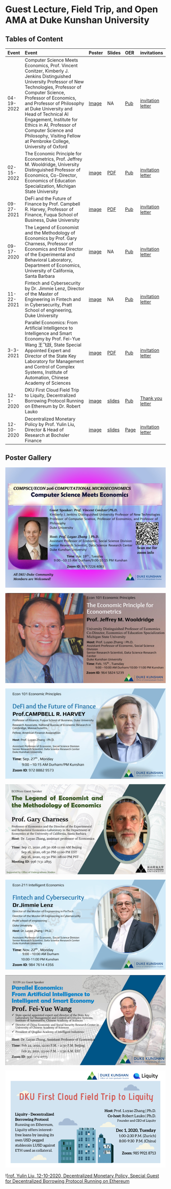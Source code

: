 # Guest Lecture, Field Trip, and Open AMA at Duke Kunshan University

## Tables of Content
|**Event**|**Event**|**Poster**|**Slides**|**OER**| **invitations**|
|:---|:--- |:--- |:--- |:--- |:---|
|04-19-2022|Computer Science Meets Economics, Prof. Vincent Conitzer, Kimberly J. Jenkins Distinguished University Professor of New Technologies, Professor of Computer Science, Professor of Economics, and Professor of Philosophy at Duke University and Head of Technical AI Engagement, Institute for Ethics in AI, Professor of Computer Science and Philosophy, Visiting Fellow at Pembroke College, University of Oxford |  [Image](https://github.com/sunshineluyao/Guest_Lecture_Open_AMA_DKU/blob/main/posters/4_19_2022_Vince.jpg)    |NA|  [Pub](https://ce.pubpub.org/pub/cs-econ)|[invitation letter](https://github.com/sunshineluyao/Guest_Lecture_Open_AMA_DKU/blob/main/invitation_letters/Vince_Invitation_Letter.pdf)|
|02-15-2022| The Economic Principle for Econometrics, Prof. Jeffrey M. Wooldridge, University Distinguished Professor of Economics, Co-Director, Economics of Education Specialization, Michigan State University|[image](https://github.com/sunshineluyao/Guest_Lecture_Open_AMA_DKU/blob/main/posters/2_15_2022_Jeffrey.jpg) |[PDF](https://github.com/sunshineluyao/Guest_Lecture_Open_AMA_DKU/blob/main/slides/jeffrey_slides_dku_20220215.pdf)|[Pub](https://ie.pubpub.org/pub/jeffrey)|[invitation letter](https://github.com/sunshineluyao/Guest_Lecture_Open_AMA_DKU/blob/main/invitation_letters/Jeffrey_invitation_letter.pdf)|
|09-27-2021|DeFi and the Future of Finance by Prof. Campbell R. Harvey, Professor of Finance, Fuqua School of Business, Duke University|[image](https://github.com/sunshineluyao/Guest_Lecture_Open_AMA_DKU/blob/main/posters/9_27_2022_Harvey.jpg)|[PDF](https://github.com/sunshineluyao/Guest_Lecture_Open_AMA_DKU/blob/main/slides/Harvey_DeFi_2021_Keynote_September_27_2021.pdf)|[Pub](https://ie.pubpub.org/pub/campbellharvey)|[invitation letter](https://github.com/sunshineluyao/Guest_Lecture_Open_AMA_DKU/blob/main/invitation_letters/harvey_invitation.pdf)|
|09-17-2020|The Legend of Economist and the Methodology of Economics by Prof. Gary Charness, Professor of Economics and the Director of the Experimental and Behavioral Laboratory, Department of Economics, University of California, Santa Barbara|[image](https://github.com/sunshineluyao/Guest_Lecture_Open_AMA_DKU/blob/main/posters/Gary_9_19_2021_The_Legend_of_Economist.png) | NA|[Pub](https://ie.pubpub.org/pub/gary) |[invitation letter](https://github.com/sunshineluyao/Guest_Lecture_Open_AMA_DKU/blob/main/invitation_letters/Gary_Charness_Invitation%20Letter.pdf) |
|11-22-2021|Fintech and Cybersecurity by Dr. Jimmie Lenz, Director of the Master of Engineering in Fintech and in Cybersecurity, Pratt School of engineering, Duke University|[image](https://github.com/sunshineluyao/Guest_Lecture_Open_AMA_DKU/blob/main/posters/11_22_2021_Jimmie-1.png)|NA|[Pub](https://ie.pubpub.org/pub/jimmie)|[invitation letter](https://github.com/sunshineluyao/Guest_Lecture_Open_AMA_DKU/blob/main/invitation_letters/Jimmie_invitation_letter.pdf)|
|3-3-2021|Parallel Economics: From Artificial Intelligence to Intelligence and Smart Economy by Prof. Fei-Yue Wang 王飞跃, State Special Appointed Expert and Director of the State Key Laboratory for Management and Control of Complex Systems, Institute of Automation, Chinese Academy of Sciences|[image](https://github.com/sunshineluyao/Guest_Lecture_Open_AMA_DKU/blob/main/posters/3_11_2021_Fei-Yue%20Wang.png)|[PDF](https://github.com/sunshineluyao/Guest_Lecture_Open_AMA_DKU/blob/main/slides/2021.3.3_Feiyue_Wang_Parallel%20Economics-From%20Artificial%20Intelligence%20to%20Intelligent%20and%20Smart%20Economy.pdf)|[Pub]()| [invitation letter](https://github.com/sunshineluyao/Guest_Lecture_Open_AMA_DKU/blob/main/invitation_letters/Feiyue_Wang_Invitations.pdf)|
|12-1-2020|DKU First Cloud Field Trip to Liquity, Decentralized Borrowing Protocol Running on Ethereum by Dr. Robert Lauko| [image](https://github.com/sunshineluyao/Guest_Lecture_Open_AMA_DKU/blob/main/posters/DKU%20First%20Cloud%20Field%20Trip%20to%20Liquity.png)|[slides](https://github.com/sunshineluyao/Guest_Lecture_Open_AMA_DKU/blob/main/slides/2020.12.1%20DKU%20Cloud%20Field%20Trip%20Liquity.pptx.pdf)|[Pub](https://ie.pubpub.org/pub/liquity)|[Thank you letter](https://github.com/sunshineluyao/Guest_Lecture_Open_AMA_DKU/blob/main/thankyou_letter/Robert_Lauko_Thank%20You!.pdf)|
|12-10-2020|Decentralized Monetary Policy by Prof. Yulin Liu, Director & Head of Research at Bochsler Finance|[image](https://github.com/sunshineluyao/Guest_Lecture_Open_AMA_DKU/blob/main/posters/Yulin_2020_12_10.png)|[slides](https://github.com/sunshineluyao/Guest_Lecture_Open_AMA_DKU/blob/main/slides/12-10-2020-Decentralised-Monetary-Policy.pdf)|[Page](https://sites.duke.edu/econ204_001_f2020/guest-lecture/)|[invitation letter](https://github.com/sunshineluyao/Guest_Lecture_Open_AMA_DKU/tree/main/invitation_letters)|


## Poster Gallery
![Prof. Vincent Conitzer, 04-17-2022, Computer Science Meets Economics](https://github.com/sunshineluyao/Guest_Lecture_Open_AMA_DKU/blob/main/posters/4_19_2022_Vince.jpg)

![Prof. Jeffrey Wooldridge, 02-14-2022, The Economic Principle of Econometrics](https://github.com/sunshineluyao/Guest_Lecture_Open_AMA_DKU/blob/main/posters/2_15_2022_Jeffrey.jpg)

![Prof. Campbell Harvey, 09-27-2021, DeFi and the Future of Finance](https://github.com/sunshineluyao/Guest_Lecture_Open_AMA_DKU/blob/main/posters/9_27_2022_Harvey.jpg)

![Prof. Gary Charess, 09-17-2021, The Legend of Economists and The Methodology of Economics](https://github.com/sunshineluyao/Guest_Lecture_Open_AMA_DKU/blob/main/posters/Gary_9_19_2021_The_Legend_of_Economist.png)

![Prof. Jimmie Lenz, 11-22-2021, Fintech and Cybersecurity](https://github.com/sunshineluyao/Guest_Lecture_Open_AMA_DKU/blob/main/posters/11_22_2021_Jimmie-1.png)

![Prof. Fei-Yue Wang, 3-3-2021, Parallel Economics: From Artificial Intelligence to Intelligence and Smart Economy](https://github.com/sunshineluyao/Guest_Lecture_Open_AMA_DKU/blob/main/posters/3_11_2021_Fei-Yue%20Wang.png)

![Dr. Robert Lauko, 12-1-2020, Liquity on Blockchain: Connecting Macroeconomic Policy to the Real World, DKU First Cloud Field Trip to Liquity, Decentralized Borrowing Protocol Running on Ethereum](https://github.com/sunshineluyao/Guest_Lecture_Open_AMA_DKU/blob/main/posters/DKU%20First%20Cloud%20Field%20Trip%20to%20Liquity.png)


![[rof. Yulin Liu, 12-10-2020, Decentralized Monetary Policy, Special Guest for Decentralized Borrowing Protocol Running on Ethereum](https://github.com/sunshineluyao/Guest_Lecture_Open_AMA_DKU/blob/main/posters/Yulin_2020_12_10.png)
